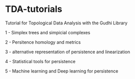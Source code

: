 


# TDA-tutorials

Tutorial for Topological Data Analysis with the Gudhi Library


1 - Simplex trees and simpicial complexes


2 - Persitence homology and metrics


3 - alternative representation of persistence and linearization


4 - Statistical tools for persistence


5 - Machine learning and Deep learning for persistence
